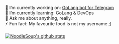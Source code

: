 <!--
**NoodleSoup/NoodleSoup** is a ✨ _special_ ✨ repository because its `README.md` (this file) appears on your GitHub profile.

Here are some ideas to get you started:

- 🔭 I’m currently working on ...
- 🌱 I’m currently learning ...
- 👯 I’m looking to collaborate on ...
- 🤔 I’m looking for help with ...
- 💬 Ask me about ...
- 📫 How to reach me: ...
- 😄 Pronouns: ...
- ⚡ Fun fact: ...
-->
🔭 I’m currently working on: [GoLang bot for Telegram](https://github.com/NoodleSoup/HarukaX)\
🌱 I’m currently learning: GoLang & DevOps\
💬 Ask me about anything, really.\
⚡ Fun fact: My favourite food is not my username ;)\
\
[![NoodleSoup's github stats](https://github-readme-stats.vercel.app/api?username=NoodleSoup&count_private=true&show_icons=true&theme=vue)](https://github.com/NoodleSoup)
